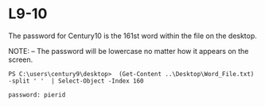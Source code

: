 #      L9-10

The password for Century10 is the 161st word within the file on the desktop.

NOTE:
– The password will be lowercase no matter how it appears on the screen.

`PS C:\users\century9\desktop>  (Get-Content ..\Desktop\Word_File.txt) -split ' '  | Select-Object -Index 160`


`password: pierid`